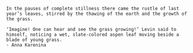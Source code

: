     In the pauses of complete stillness there came the rustle of last year’s leaves, stirred by the thawing of the earth and the growth of the grass.

    ‘Imagine! One can hear and see the grass growing!’ Levin said to himself, noticing a wet, slate-colored aspen leaf moving beside a blade of young grass.
    - Anna Karenina
